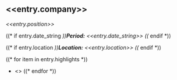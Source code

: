 ## <<entry.company>>

*<<entry.position>>*

((* if entry.date_string *))**Period:** <<entry.date_string>>
((* endif *))

((* if entry.location *))**Location:** <<entry.location>>
((* endif *))

((* for item in entry.highlights *))
- <<item>>
((* endfor *))
